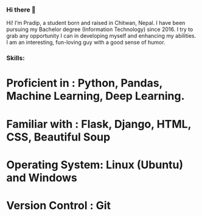 ### Hi there 👋

Hi! I’m Pradip, a student born and raised in Chitwan, Nepal. I have been pursuing my Bachelor degree (Information Technology) since 2016. I try to grab any opportunity I can in developing myself and enhancing my abilities. I am an interesting, fun-loving guy with a good sense of humor.

### Skills:

# Proficient in : Python, Pandas, Machine Learning, Deep Learning.

# Familiar with : Flask, Django, HTML, CSS, Beautiful Soup

# Operating System: Linux (Ubuntu) and Windows

# Version Control : Git

<!--
**Pradip-p/Pradip-p** is a ✨ _special_ ✨ repository because its `README.md` (this file) appears on your GitHub profile.

Here are some ideas to get you started:

- 🔭 I’m currently working on ...
- 🌱 I’m currently learning ...
- 👯 I’m looking to collaborate on ...
- 🤔 I’m looking for help with ...
- 💬 Ask me about ...
- 📫 How to reach me: ...
- 😄 Pronouns: ...
- ⚡ Fun fact: ...
-->
